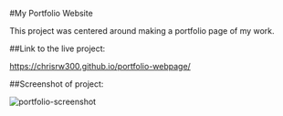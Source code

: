 #My Portfolio Website

This project was centered around making a portfolio page of my work.

##Link to the live project: 

https://chrisrw300.github.io/portfolio-webpage/

##Screenshot of project: 

![portfolio-screenshot](https://user-images.githubusercontent.com/65309756/89752950-2be5a100-da8b-11ea-9b18-00c8eb7d0c8a.jpg)
